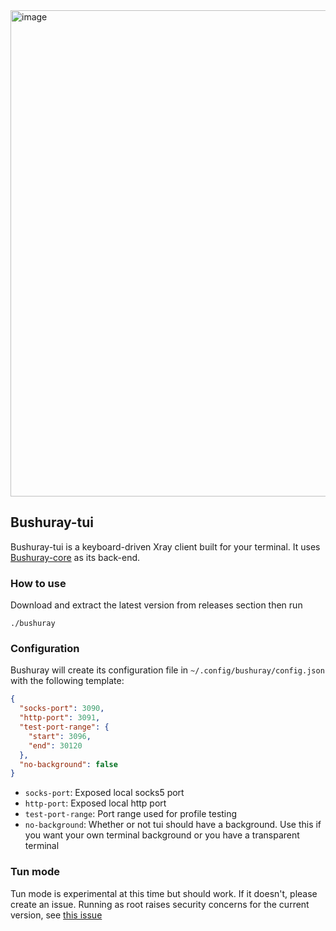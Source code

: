 <img width="1297" height="778" alt="image" src="https://github.com/user-attachments/assets/721fcb9b-08f0-475b-a164-48ed681710fa" />

## Bushuray-tui
Bushuray-tui is a keyboard-driven Xray client built for your terminal. It uses [Bushuray-core](https://github.com/Keivan-sf/Bushuray-core) as its back-end.
### How to use
Download and extract the latest version from releases section then run
```
./bushuray
```

### Configuration
Bushuray will create its configuration file in `~/.config/bushuray/config.json` with the following template:
```json
{
  "socks-port": 3090,
  "http-port": 3091,
  "test-port-range": {
    "start": 3096,
    "end": 30120
  },
  "no-background": false 
}
```
- `socks-port`: Exposed local socks5 port
- `http-port`: Exposed local http port
- `test-port-range`: Port range used for profile testing
- `no-background`: Whether or not tui should have a background. Use this if you want your own terminal background or you have a transparent terminal

### Tun mode
Tun mode is experimental at this time but should work. If it doesn't, please create an issue. Running as root raises security concerns for the current version, see [this issue](https://github.com/Keivan-sf/Bushuray-core/issues/10)
